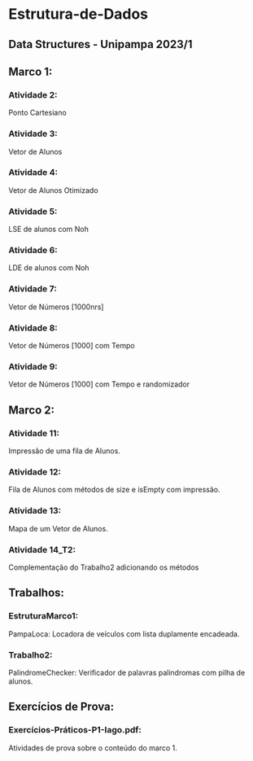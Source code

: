 # Estrutura-de-Dados
## Data Structures - Unipampa 2023/1

## Marco 1:
### Atividade 2:
Ponto Cartesiano
### Atividade 3:
Vetor de Alunos
### Atividade 4:
Vetor de Alunos Otimizado
### Atividade 5:
LSE de alunos com Noh
### Atividade 6:
LDE de alunos com Noh
### Atividade 7:
Vetor de Números [1000nrs]
### Atividade 8:
Vetor de Números [1000] com Tempo
### Atividade 9:
Vetor de Números [1000] com Tempo e randomizador

## Marco 2:
### Atividade 11:
Impressão de uma fila de Alunos.
### Atividade 12:
Fila de Alunos com métodos de size e isEmpty com impressão.
### Atividade 13:
Mapa de um Vetor de Alunos.
### Atividade 14_T2:
Complementação do Trabalho2 adicionando os métodos

## Trabalhos:
### EstruturaMarco1:
PampaLoca: Locadora de veículos com lista duplamente encadeada.
### Trabalho2:
PalindromeChecker: Verificador de palavras palindromas com pilha de alunos.

## Exercícios de Prova:
### Exercícios-Práticos-P1-Iago.pdf:
Atividades de prova sobre o conteúdo do marco 1.
